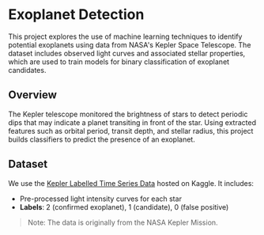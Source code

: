 # Exoplanet Detection

This project explores the use of machine learning techniques to identify potential exoplanets using data from NASA's Kepler Space Telescope. The dataset includes observed light curves and associated stellar properties, which are used to train models for binary classification of exoplanet candidates.

## Overview

The Kepler telescope monitored the brightness of stars to detect periodic dips that may indicate a planet transiting in front of the star. Using extracted features such as orbital period, transit depth, and stellar radius, this project builds classifiers to predict the presence of an exoplanet.

## Dataset

We use the [Kepler Labelled Time Series Data](https://www.kaggle.com/datasets/keplersmachines/kepler-labelled-time-series-data) hosted on Kaggle. It includes:
- Pre-processed light intensity curves for each star
- **Labels**: 2 (confirmed exoplanet), 1 (candidate), 0 (false positive)

> Note: The data is originally from the NASA Kepler Mission.
